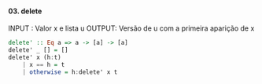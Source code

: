 #### 03. delete
INPUT : Valor x e lista u
OUTPUT: Versão de u com a primeira aparição de x

````hs
delete' :: Eq a => a -> [a] -> [a]
delete' _ [] = []
delete' x (h:t)
    | x == h = t
    | otherwise = h:delete' x t

````